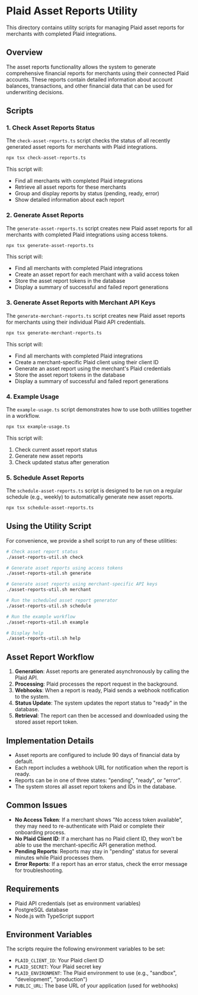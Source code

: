 # Plaid Asset Reports Utility

This directory contains utility scripts for managing Plaid asset reports for merchants with completed Plaid integrations.

## Overview

The asset reports functionality allows the system to generate comprehensive financial reports for merchants using their connected Plaid accounts. These reports contain detailed information about account balances, transactions, and other financial data that can be used for underwriting decisions.

## Scripts

### 1. Check Asset Reports Status

The `check-asset-reports.ts` script checks the status of all recently generated asset reports for merchants with Plaid integrations.

```bash
npx tsx check-asset-reports.ts
```

This script will:
- Find all merchants with completed Plaid integrations
- Retrieve all asset reports for these merchants
- Group and display reports by status (pending, ready, error)
- Show detailed information about each report

### 2. Generate Asset Reports

The `generate-asset-reports.ts` script creates new Plaid asset reports for all merchants with completed Plaid integrations using access tokens.

```bash
npx tsx generate-asset-reports.ts
```

This script will:
- Find all merchants with completed Plaid integrations
- Create an asset report for each merchant with a valid access token
- Store the asset report tokens in the database
- Display a summary of successful and failed report generations

### 3. Generate Asset Reports with Merchant API Keys

The `generate-merchant-reports.ts` script creates new Plaid asset reports for merchants using their individual Plaid API credentials.

```bash
npx tsx generate-merchant-reports.ts
```

This script will:
- Find all merchants with completed Plaid integrations
- Create a merchant-specific Plaid client using their client ID
- Generate an asset report using the merchant's Plaid credentials
- Store the asset report tokens in the database
- Display a summary of successful and failed report generations

### 4. Example Usage

The `example-usage.ts` script demonstrates how to use both utilities together in a workflow.

```bash
npx tsx example-usage.ts
```

This script will:
1. Check current asset report status
2. Generate new asset reports
3. Check updated status after generation

### 5. Schedule Asset Reports

The `schedule-asset-reports.ts` script is designed to be run on a regular schedule (e.g., weekly) to automatically generate new asset reports.

```bash
npx tsx schedule-asset-reports.ts
```

## Using the Utility Script

For convenience, we provide a shell script to run any of these utilities:

```bash
# Check asset report status
./asset-reports-util.sh check

# Generate asset reports using access tokens
./asset-reports-util.sh generate

# Generate asset reports using merchant-specific API keys
./asset-reports-util.sh merchant

# Run the scheduled asset report generator
./asset-reports-util.sh schedule

# Run the example workflow
./asset-reports-util.sh example

# Display help
./asset-reports-util.sh help
```

## Asset Report Workflow

1. **Generation**: Asset reports are generated asynchronously by calling the Plaid API.
2. **Processing**: Plaid processes the report request in the background.
3. **Webhooks**: When a report is ready, Plaid sends a webhook notification to the system.
4. **Status Update**: The system updates the report status to "ready" in the database.
5. **Retrieval**: The report can then be accessed and downloaded using the stored asset report token.

## Implementation Details

- Asset reports are configured to include 90 days of financial data by default.
- Each report includes a webhook URL for notification when the report is ready.
- Reports can be in one of three states: "pending", "ready", or "error".
- The system stores all asset report tokens and IDs in the database.

## Common Issues

- **No Access Token**: If a merchant shows "No access token available", they may need to re-authenticate with Plaid or complete their onboarding process.
- **No Plaid Client ID**: If a merchant has no Plaid client ID, they won't be able to use the merchant-specific API generation method.
- **Pending Reports**: Reports may stay in "pending" status for several minutes while Plaid processes them.
- **Error Reports**: If a report has an error status, check the error message for troubleshooting.

## Requirements

- Plaid API credentials (set as environment variables)
- PostgreSQL database
- Node.js with TypeScript support

## Environment Variables

The scripts require the following environment variables to be set:

- `PLAID_CLIENT_ID`: Your Plaid client ID
- `PLAID_SECRET`: Your Plaid secret key
- `PLAID_ENVIRONMENT`: The Plaid environment to use (e.g., "sandbox", "development", "production")
- `PUBLIC_URL`: The base URL of your application (used for webhooks)
